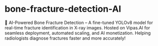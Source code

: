 # bone-fracture-detection-AI
🦴 AI-Powered Bone Fracture Detection – A fine-tuned YOLOv8 model for real-time fracture identification in X-ray images. Hosted on Vipas.AI for seamless deployment, automated scaling, and AI monetization. Helping radiologists diagnose fractures faster and more accurately!
